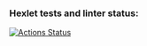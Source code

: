 ### Hexlet tests and linter status:
[![Actions Status](https://github.com/velesfight/frontend-project-lvl1/workflows/hexlet-check/badge.svg)](https://github.com/velesfight/frontend-project-lvl1/actions)
